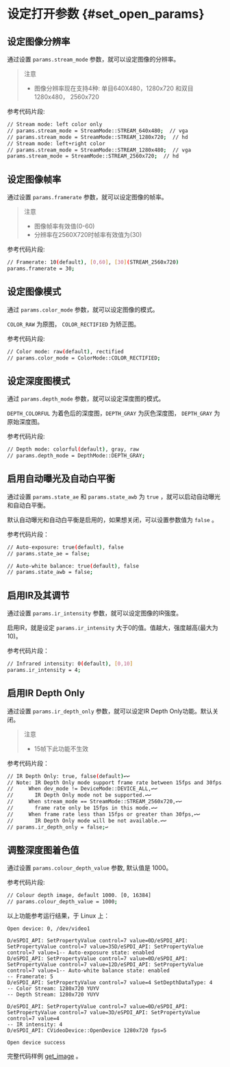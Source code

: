 # 设定打开参数 {#set_open_params}

## 设定图像分辨率

通过设置 `params.stream_mode` 参数，就可以设定图像的分辨率。

> 注意
> - 图像分辨率现在支持4种: 单目640X480，1280x720 和双目1280x480， 2560x720

参考代码片段:

```bash
// Stream mode: left color only
// params.stream_mode = StreamMode::STREAM_640x480;  // vga
// params.stream_mode = StreamMode::STREAM_1280x720;  // hd
// Stream mode: left+right color
// params.stream_mode = StreamMode::STREAM_1280x480;  // vga
params.stream_mode = StreamMode::STREAM_2560x720;  // hd
```

## 设定图像帧率

通过设置 `params.framerate` 参数，就可以设定图像的帧率。

> 注意
> - 图像帧率有效值(0-60)
> - 分辨率在2560X720时帧率有效值为(30)

参考代码片段:

```bash
// Framerate: 10(default), [0,60], [30](STREAM_2560x720)
params.framerate = 30;
```

## 设定图像模式

通过 `params.color_mode` 参数，就可以设定图像的模式。

`COLOR_RAW` 为原图， `COLOR_RECTIFIED` 为矫正图。

参考代码片段:

```bash
// Color mode: raw(default), rectified
// params.color_mode = ColorMode::COLOR_RECTIFIED;
```

## 设定深度图模式

通过 `params.depth_mode` 参数，就可以设定深度图的模式。

`DEPTH_COLORFUL` 为着色后的深度图，`DEPTH_GRAY` 为灰色深度图， `DEPTH_GRAY` 为原始深度图。

参考代码片段:

```bash
// Depth mode: colorful(default), gray, raw
// params.depth_mode = DepthMode::DEPTH_GRAY;
```

## 启用自动曝光及自动白平衡

通过设置 `params.state_ae` 和 `params.state_awb` 为 `true` ，就可以启动自动曝光和自动白平衡。

默认自动曝光和自动白平衡是启用的，如果想关闭，可以设置参数值为 `false` 。

参考代码片段：

```bash
// Auto-exposure: true(default), false
// params.state_ae = false;

// Auto-white balance: true(default), false
// params.state_awb = false;
```

## 启用IR及其调节

通过设置 `params.ir_intensity` 参数，就可以设定图像的IR强度。

启用IR，就是设定 `params.ir_intensity` 大于0的值。值越大，强度越高(最大为10)。

参考代码片段：

```bash
// Infrared intensity: 0(default), [0,10]
params.ir_intensity = 4;
```

## 启用IR Depth Only

通过设置 `params.ir_depth_only` 参数，就可以设定IR Depth Only功能。默认关闭。

> 注意
> - 15帧下此功能不生效

参考代码片段：

```bash
// IR Depth Only: true, false(default)↩↩
// Note: IR Depth Only mode support frame rate between 15fps and 30fps.↩↩
//     When dev_mode != DeviceMode::DEVICE_ALL,↩↩
//       IR Depth Only mode not be supported.↩↩
//     When stream_mode == StreamMode::STREAM_2560x720,↩↩
//       frame rate only be 15fps in this mode.↩↩
//     When frame rate less than 15fps or greater than 30fps,↩↩
//       IR Depth Only mode will be not available.↩↩
// params.ir_depth_only = false;↩
```

## 调整深度图着色值

通过设置 `params.colour_depth_value` 参数, 默认值是 1000。

参考代码片段:

```bash
// Colour depth image, default 1000. [0, 16384]
// params.colour_depth_value = 1000;
```

以上功能参考运行结果，于 Linux 上：

```
Open device: 0, /dev/video1

D/eSPDI_API: SetPropertyValue control=7 value=0D/eSPDI_API: SetPropertyValue control=7 value=35D/eSPDI_API: SetPropertyValue control=7 value=1-- Auto-exposure state: enabled
D/eSPDI_API: SetPropertyValue control=7 value=0D/eSPDI_API: SetPropertyValue control=7 value=12D/eSPDI_API: SetPropertyValue control=7 value=1-- Auto-white balance state: enabled
-- Framerate: 5
D/eSPDI_API: SetPropertyValue control=7 value=4 SetDepthDataType: 4
-- Color Stream: 1280x720 YUYV
-- Depth Stream: 1280x720 YUYV

D/eSPDI_API: SetPropertyValue control=7 value=0D/eSPDI_API: SetPropertyValue control=7 value=3D/eSPDI_API: SetPropertyValue control=7 value=4
-- IR intensity: 4
D/eSPDI_API: CVideoDevice::OpenDevice 1280x720 fps=5

Open device success
```

完整代码样例 [get_image](https://github.com/slightech/MYNT-EYE-D-SDK/blob/master/samples/src/get_image.cc) 。
